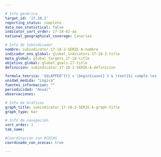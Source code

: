 ```yaml
---

# Info genérica
target_id: '17.18.2'
reporting_status: complete
data_non_statistical: false
indicator_sort_order: 17-18-02-aa
national_geographical_coverage: Canarias

# Info de Subindicador
nombre: subindicator.17-18-2-SERIE-A-nombre
indicador_onu_global: global_indicators.17-18-2-title
meta_global: global_targets.17-18-title
objetivo_global: global_goals.17-title
definicion: subindicator.17-18-2-SERIE-A-definicion

formula_teorica: '$$LAPFEO^{t} = \begin{cases} 1 & \text{Sí cumple los Principios Fundamentales de las Estadísticas Oficiales en el año 𝑡} \\ 2 & \text{No cumple los Principios Fundamentales de las Estadísticas Oficiales en el año 𝑡} \end{cases} $$'
unidad_medida: "Lógica"
fuentes_informacion: ""
periodicidad: "Anual"
observaciones: 

# Info de Gráficas
graph_title: subindicator.17-18-2-SERIE-A-graph-title
graph_type: bar

# Info de navegación
sort_order: 1
tab_name:

#Coordinación con OCECAS
coordinado_con_ocecas: true

---
```


